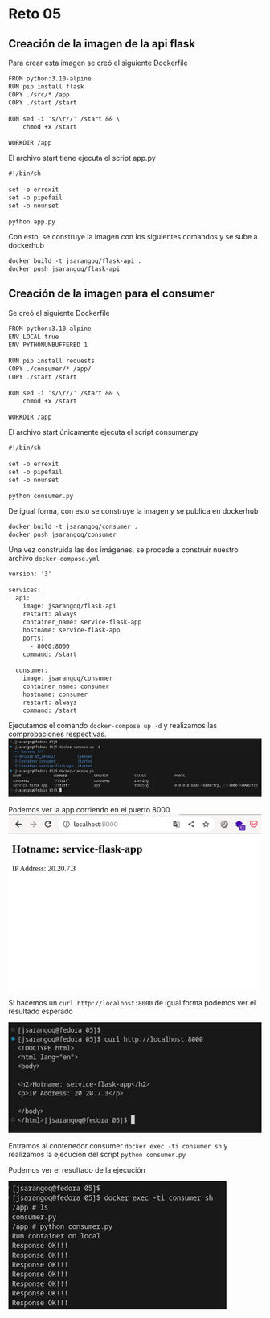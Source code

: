 # Reto 05

## Creación de la imagen de la api flask
Para crear esta imagen se creó el siguiente Dockerfile
```
FROM python:3.10-alpine
RUN pip install flask
COPY ./src/* /app
COPY ./start /start

RUN sed -i 's/\r//' /start && \
    chmod +x /start

WORKDIR /app
```
El archivo start tiene ejecuta el script app.py
```
#!/bin/sh

set -o errexit
set -o pipefail
set -o nounset

python app.py
```

Con esto, se construye la imagen con los siguientes comandos y se sube a dockerhub
```
docker build -t jsarangoq/flask-api .
docker push jsarangoq/flask-api
```
## Creación de la imagen para el consumer
Se creó el siguiente Dockerfile
```
FROM python:3.10-alpine
ENV LOCAL true
ENV PYTHONUNBUFFERED 1

RUN pip install requests
COPY ./consumer/* /app/
COPY ./start /start

RUN sed -i 's/\r//' /start && \
    chmod +x /start
    
WORKDIR /app
```

El archivo start únicamente ejecuta el script consumer.py

```
#!/bin/sh

set -o errexit
set -o pipefail
set -o nounset

python consumer.py
```

De igual forma, con esto se construye la imagen y se publica en dockerhub
```
docker build -t jsarangoq/consumer .
docker push jsarangoq/consumer
```
Una vez construida las dos imágenes, se procede a construir nuestro archivo ```docker-compose.yml```
```
version: '3'

services:
  api:    
    image: jsarangoq/flask-api
    restart: always
    container_name: service-flask-app
    hostname: service-flask-app
    ports:
      - 8000:8000
    command: /start  

  consumer:    
    image: jsarangoq/consumer
    container_name: consumer
    hostname: consumer
    restart: always    
    command: /start  
```

Ejecutamos el comando ```docker-compose up -d``` y realizamos las comprobaciones respectivas.
![Ejecucion contenedores](images/composer_ps.png)

Podemos ver la app corriendo en el puerto 8000
![Ejecucion navegador](images/composer_navegador.png)

Si hacemos un ```curl http://localhost:8000``` de igual forma podemos ver el resultado esperado

![Ejecucion navegador](images/composer_curl.png)

Entramos al contenedor consumer ```docker exec -ti consumer sh``` y realizamos la ejecución del script ``` python consumer.py ```

Podemos ver el resultado de la ejecución

![Desde consumer](images/from_consumer.png)
